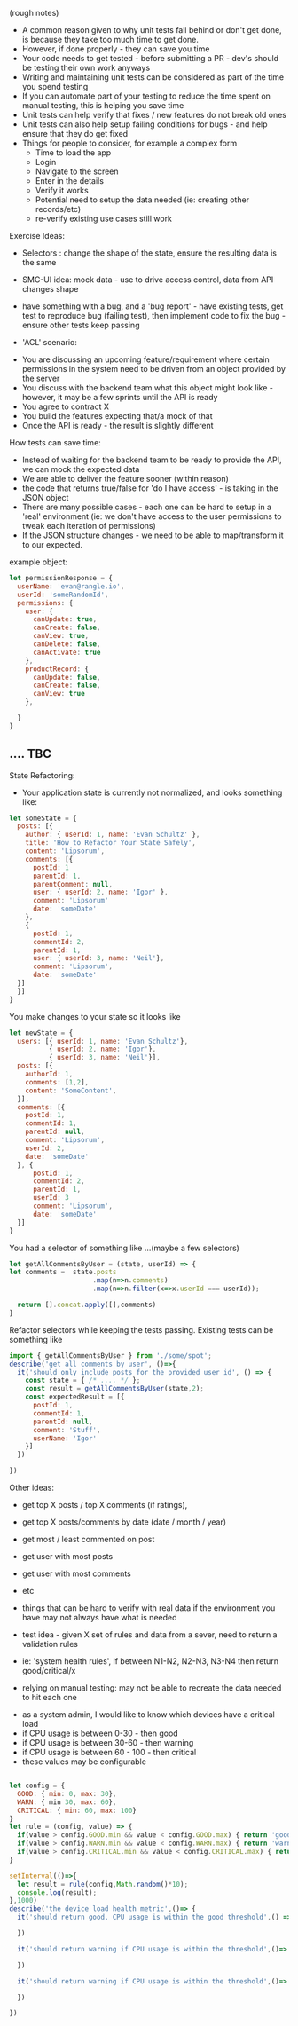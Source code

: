 (rough notes)

* A common reason given to why unit tests fall behind or don't get done, is because they take too much time to get done.
* However, if done properly - they can save you time
* Your code needs to get tested - before submitting a PR - dev's should be testing their own work anyways
* Writing and maintaining unit tests can be considered as part of the time you spend testing
* If you can automate part of your testing to reduce the time spent on manual testing, this is helping you save time
* Unit tests can help verify that fixes / new features do not break old ones
* Unit tests can also help setup failing conditions for bugs - and help ensure that they do get fixed
* Things for people to consider, for example a complex form
  * Time to load the app
  * Login
  * Navigate to the screen
  * Enter in the details
  * Verify it works
  * Potential need to setup the data needed (ie: creating other records/etc)
  * re-verify existing use cases still work

Exercise Ideas:

* Selectors : change the shape of the state, ensure the resulting data is the same
* SMC-UI idea: mock data - use to drive access control, data from API changes shape
* have something with a bug, and a 'bug report' - have existing tests, get test to reproduce bug (failing test), then implement code to fix the bug - ensure other tests keep passing

* 'ACL' scenario:

- You are discussing an upcoming feature/requirement where certain permissions in the system need to be driven from an object provided by the server
- You discuss with the backend team what this object might look like - however, it may be a few sprints until the API is ready
- You agree to contract X
- You build the features expecting that/a mock of that
- Once the API is ready - the result is slightly different

How tests can save time:

* Instead of waiting for the backend team to be ready to provide the API, we can mock the expected data
* We are able to deliver the feature sooner (within reason)
* the code that returns true/false for 'do I have access' - is taking in the JSON object
* There are many possible cases - each one can be hard to setup in a 'real' environment (ie: we don't have access to the user permissions to tweak each iteration of permissions)
* If the JSON structure changes - we need to be able to map/transform it to our expected.


example object:

```js
let permissionResponse = {
  userName: 'evan@rangle.io',
  userId: 'someRandomId',
  permissions: {
    user: {
      canUpdate: true,
      canCreate: false,
      canView: true,
      canDelete: false,
      canActivate: true
    },
    productRecord: {
      canUpdate: false,
      canCreate: false,
      canView: true
    },

  }
}
```
.... TBC
---

State Refactoring:

* Your application state is currently not normalized, and looks something like:

```js
let someState = {
  posts: [{
    author: { userId: 1, name: 'Evan Schultz' },
    title: 'How to Refactor Your State Safely',
    content: 'Lipsorum',
    comments: [{
      postId: 1
      parentId: 1,
      parentComment: null,
      user: { userId: 2, name: 'Igor' },
      comment: 'Lipsorum'
      date: 'someDate'
    },
    {
      postId: 1,
      commentId: 2,
      parentId: 1,
      user: { userId: 3, name: 'Neil'},
      comment: 'Lipsorum',
      date: 'someDate'
  }]
  }]
}
```

You make changes to your state so it looks like

```js
let newState = {
  users: [{ userId: 1, name: 'Evan Schultz'},
          { userId: 2, name: 'Igor'},
          { userId: 3, name: 'Neil'}],
  posts: [{
    authorId: 1,
    comments: [1,2],
    content: 'SomeContent',
  }],
  comments: [{
    postId: 1,
    commentId: 1,
    parentId: null,
    comment: 'Lipsorum',
    userId: 2,
    date: 'someDate'
  }, {
      postId: 1,
      commentId: 2,
      parentId: 1,
      userId: 3
      comment: 'Lipsorum',
      date: 'someDate'
  }]
}
```

You had a selector of something like ...(maybe a few selectors)

```js
let getAllCommentsByUser = (state, userId) => {
let comments =  state.posts
                     .map(n=>n.comments)
                     .map(n=>n.filter(x=>x.userId === userId));

  return [].concat.apply([],comments)
}
```

Refactor selectors while keeping the tests passing. Existing tests can be something like

```js
import { getAllCommentsByUser } from './some/spot';
describe('get all comments by user', ()=>{
  it('should only include posts for the provided user id', () => {
    const state = { /* .... */ };
    const result = getAllCommentsByUser(state,2);
    const expectedResult = [{
      postId: 1,
      commentId: 1,
      parentId: null,
      comment: 'Stuff',
      userName: 'Igor'
    }]
  })

})
```

Other ideas:
  * get top X posts / top X comments (if ratings),
  * get top X posts/comments by date (date / month / year)
  * get most / least commented on post
  * get user with most posts
  * get user with most comments
  * etc
  * things that can be hard to verify with real data if the environment you have may not always have what is needed

* test idea - given X set of rules and data from a sever, need to return a validation rules
* ie: 'system health rules', if between N1-N2, N2-N3, N3-N4 then return good/critical/x
* relying on manual testing: may not be able to recreate the data needed to hit each one

- as a system admin, I would like to know which devices have a critical load
- if CPU usage is between 0-30 - then good
- if CPU usage is between 30-60 - then warning
- if CPU usage is between 60 - 100 - then critical
- these values may be configurable

```js

let config = {
  GOOD: { min: 0, max: 30},
  WARN: { min 30, max: 60},
  CRITICAL: { min: 60, max: 100}
}
let rule = (config, value) => {
  if(value > config.GOOD.min && value < config.GOOD.max) { return 'good '}
  if(value > config.WARN.min && value < config.WARN.max) { return 'warn '}
  if(value > config.CRITICAL.min && value < config.CRITICAL.max) { return 'critical '}
}

setInterval(()=>{
  let result = rule(config,Math.random()*10);
  console.log(result);
},1000)
describe('the device load health metric',()=> {
  it('should return good, CPU usage is within the good threshold',() => {

  })

  it('should return warning if CPU usage is within the threshold',()=> {

  })

  it('should return warning if CPU usage is within the threshold',()=> {

  })

})

```
